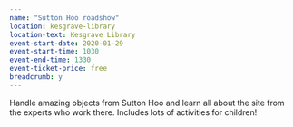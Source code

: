 ```yaml
---
name: "Sutton Hoo roadshow"
location: kesgrave-library
location-text: Kesgrave Library
event-start-date: 2020-01-29
event-start-time: 1030
event-end-time: 1330
event-ticket-price: free
breadcrumb: y
---
```


Handle amazing objects from Sutton Hoo and learn all about the site from the experts who work there. Includes lots of activities for children!
